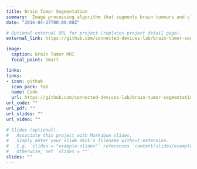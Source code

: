 ```yaml
---
title: Brain Tumor Segmentation
summary:  Image processing algorithm that segments brain tumours and classifies them into Glioma, Meningioma and Pituitary tumour.
date: "2016-04-27T00:00:00Z"

# Optional external URL for project (replaces project detail page).
external_link: https://github.com/connected-devices-lab/brain-tumor-segmentation

image:
  caption: Brain Tumor MRI
  focal_point: Smart

links:
links:
- icon: github
  icon_pack: fab
  name: Code
  url: https://github.com/connected-devices-lab/brain-tumor-segmentation
url_code: ""
url_pdf: ""
url_slides: ""
url_video: ""

# Slides (optional).
#   Associate this project with Markdown slides.
#   Simply enter your slide deck's filename without extension.
#   E.g. `slides = "example-slides"` references `content/slides/example-slides.md`.
#   Otherwise, set `slides = ""`.
slides: ""
---
```

